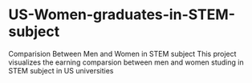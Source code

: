 # US-Women-graduates-in-STEM-subject
Comparision Between Men and Women in STEM subject
This project visualizes the earning comparsion between men and women studing in STEM subject in US universities
